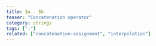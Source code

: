 ```yaml
---
title: $a . $b
teaser: "Concatenation operator"
category: strings
tags: ["."]
related: ["concatenation-assignment", "interpolation"]
---
```

